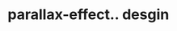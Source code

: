 # parallax-effect.. desgin                                                                                                                                                                                                                                                                                                                                                                                                                                                                                                                                                                                                                                                                               
